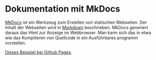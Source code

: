 # Dokumentation mit MkDocs

[MkDocs](https://www.mkdocs.org/) ist ein Werkzeug zum Erstellen von statischen Webseiten. Der Inhalt der Webseiten wird in [Markdown](https://de.wikipedia.org/wiki/Markdown) beschrieben. MkDocs generiert daraus das Html zur Anzeige im Webbrowser. Man kann sich das in etwa wie das Kompilieren von Quellcode in ein Ausführbares programm vorstellen.

[Dieses Beispiel bei Github Pages](https://github.com/kienleh/mkdocs_kamin).